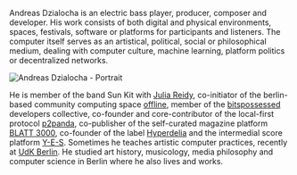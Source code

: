 Andreas Dzialocha is an electric bass player, producer, composer and developer. His work consists of both digital and physical environments, spaces, festivals, software or platforms for participants and listeners. The computer itself serves as an artistical, political, social or philosophical medium, dealing with computer culture, machine learning, platform politics or decentralized networks.

![Andreas Dzialocha - Portrait](/about/andreas-dzialocha-portrait.jpg)

He is member of the band Sun Kit with [Julia Reidy](https://julia-reidy.com/), co-initiator of the berlin-based community computing space [offline](https://offline.place), member of the [bitspossessed](https://bitspossessed.org) developers collective, co-founder and core-contributor of the local-first protocol [p2panda](https://p2panda.org), co-publisher of the self-curated magazine platform [BLATT 3000](https://blatt3000.de), co-founder of the label [Hyperdelia](https://hyperdelia.com) and the intermedial score platform [Y-E-S](https://y-e-s.org). Sometimes he teaches artistic computer practices, recently at [UdK Berlin](https://www.udk-berlin.de/universitaet/online-lehre-an-der-universitaet-der-kuenste-berlin/inkuele/workshop-hzt-2/). He studied art history, musicology, media philosophy and computer science in Berlin where he also lives and works.
